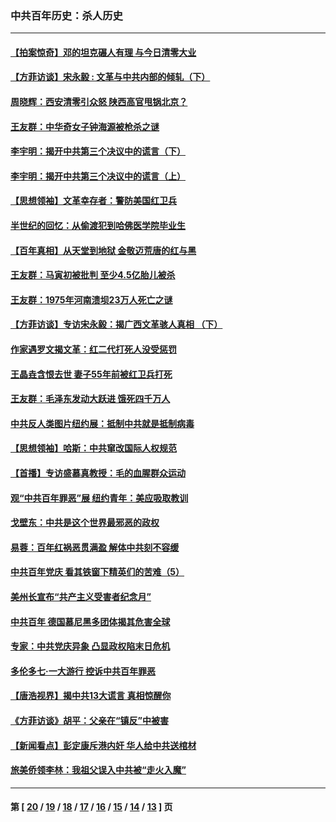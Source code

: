 ### 中共百年历史：杀人历史
---
#### [【拍案惊奇】邓的坦克碾人有理 与今日清零大业](../../pages/nf1176106/n13729574.md?07290430) 
#### [【方菲访谈】宋永毅 : 文革与中共内部的倾轧（下）](../../pages/nf1176106/n13486836.md?07290430) 
#### [周晓辉：西安清零引众怒 陕西高官甩锅北京？](../../pages/nf1176106/n13484627.md?07290430) 
#### [王友群：中华奇女子钟海源被枪杀之谜](../../pages/nf1176106/n13430555.md?07290430) 
#### [李宇明：揭开中共第三个决议中的谎言（下）](../../pages/nf1176106/n13389389.md?07290430) 
#### [李宇明：揭开中共第三个决议中的谎言（上）](../../pages/nf1176106/n13388697.md?07290430) 
#### [【思想领袖】文革幸存者：警防美国红卫兵](../../pages/nf1176106/n13339289.md?07290430) 
#### [半世纪的回忆：从偷渡犯到哈佛医学院毕业生](../../pages/nf1176106/n13345328.md?07290430) 
#### [【百年真相】从天堂到地狱 金敬迈荒唐的红与黑](../../pages/nf1176106/n13336995.md?07290430) 
#### [王友群：马寅初被批判 至少4.5亿胎儿被杀](../../pages/nf1176106/n13260313.md?07290430) 
#### [王友群：1975年河南溃坝23万人死亡之谜](../../pages/nf1176106/n13231576.md?07290430) 
#### [【方菲访谈】专访宋永毅：揭广西文革骇人真相 （下）](../../pages/nf1176106/n13209074.md?07290430) 
#### [作家遇罗文揭文革：红二代打死人没受惩罚](../../pages/nf1176106/n13205254.md?07290430) 
#### [王晶垚含恨去世 妻子55年前被红卫兵打死](../../pages/nf1176106/n13203590.md?07290430) 
#### [王友群：毛泽东发动大跃进 饿死四千万人](../../pages/nf1176106/n13177158.md?07290430) 
#### [中共反人类图片纽约展：抵制中共就是抵制病毒](../../pages/nf1176106/n13115371.md?07290430) 
#### [【思想领袖】哈斯：中共窜改国际人权规范](../../pages/nf1176106/n13053647.md?07290430) 
#### [【首播】专访盛慕真教授：毛的血腥群众运动](../../pages/nf1176106/n13091782.md?07290430) 
#### [观“中共百年罪恶”展 纽约青年：美应吸取教训](../../pages/nf1176106/n13085246.md?07290430) 
#### [戈壁东：中共是这个世界最邪恶的政权](../../pages/nf1176106/n13085641.md?07290430) 
#### [易蓉：百年红祸恶贯满盈 解体中共刻不容缓](../../pages/nf1176106/n13084455.md?07290430) 
#### [中共百年党庆 看其铁窗下精英们的苦难（5）](../../pages/nf1176106/n13076766.md?07290430) 
#### [美州长宣布“共产主义受害者纪念月”](../../pages/nf1176106/n13074024.md?07290430) 
#### [中共百年 德国慕尼黑多团体揭其危害全球](../../pages/nf1176106/n13068873.md?07290430) 
#### [专家：中共党庆异象 凸显政权陷末日危机](../../pages/nf1176106/n13067084.md?07290430) 
#### [多伦多七·一大游行 控诉中共百年罪恶](../../pages/nf1176106/n13062043.md?07290430) 
#### [【唐浩视界】揭中共13大谎言 真相惊醒你](../../pages/nf1176106/n13065208.md?07290430) 
#### [《方菲访谈》胡平：父亲在“镇反”中被害](../../pages/nf1176106/n13064114.md?07290430) 
#### [【新闻看点】彭定康斥港内奸 华人给中共送棺材](../../pages/nf1176106/n13064230.md?07290430) 
#### [旅美侨领李林：我祖父误入中共被“走火入魔”](../../pages/nf1176106/n13062777.md?07290430) 

---
#### 第 [ [20](./20.md?07290430) / [19](./19.md?07290430) / [18](./18.md?07290430) / [17](./17.md?07290430) / [16](./16.md?07290430) / [15](./15.md?07290430) / [14](./14.md?07290430) / [13](./13.md?07290430) ] 页
